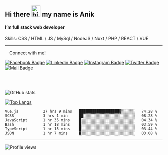 ## Hi there <img src="https://user-images.githubusercontent.com/1303154/88677602-1635ba80-d120-11ea-84d8-d263ba5fc3c0.gif" width="28px" height="36" alt="hi"> my name is Anik

#### I’m full stack web developer

Skills:  CSS / HTML / JS / MySql / NodeJS / Nuxt / PHP / REACT / VUE


---

&emsp;Connect with me!

<a href="https://www.facebook.com/anik.aritro" target="_blank">![Facebook Badge](https://img.shields.io/badge/Facebook-1877F2?style=for-the-badge&logo=facebook&logoColor=white)</a> [![Linkedin Badge](https://img.shields.io/badge/LinkedIn-0077B5?style=for-the-badge&logo=linkedin&logoColor=white)](https://www.linkedin.com/in/anik-hossain540323/) [![Instagram Badge](https://img.shields.io/badge/Instagram-E4405F?style=for-the-badge&logo=instagram&logoColor=white)](https://www.instagram.com/aritro.anik) [![Twitter Badge](https://img.shields.io/badge/Twitter-1DA1F2?style=for-the-badge&logo=twitter&logoColor=white)](https://twitter.com/AritroAnik) [![Mail Badge](https://img.shields.io/badge/Gmail-D14836?style=for-the-badge&logo=gmail&logoColor=white)](mailto:anikhossain9120@gmail.com)

</br>
</br>


![GitHub stats](https://github-readme-stats.vercel.app/api?username=anik-hossain&show_icons=true&theme=monokai)

[![Top Langs](https://github-readme-stats.vercel.app/api/top-langs/?username=anik-hossain&layout=compact&theme=monokai)](https://github.com/anik-hossain)

<!--START_SECTION:waka-->

```text
Vue.js           27 hrs 9 mins   ██████████████████▓░░░░░░   74.28 %
SCSS             3 hrs 1 min     ██░░░░░░░░░░░░░░░░░░░░░░░   08.28 %
JavaScript       1 hr 35 mins    █░░░░░░░░░░░░░░░░░░░░░░░░   04.34 %
Bash             1 hr 18 mins    █░░░░░░░░░░░░░░░░░░░░░░░░   03.59 %
TypeScript       1 hr 15 mins    █░░░░░░░░░░░░░░░░░░░░░░░░   03.44 %
JSON             1 hr 7 mins     ▓░░░░░░░░░░░░░░░░░░░░░░░░   03.08 %
```

<!--END_SECTION:waka-->
---

![Profile views](https://gpvc.arturio.dev/anik-hossain)  
